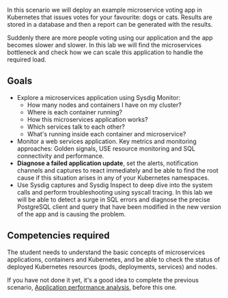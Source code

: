 In this scenario we will deploy an example microservice voting app in Kubernetes that issues votes for your favourite: dogs or cats. Results are stored in a database and then a report can be generated with the results.

Suddenly there are more people voting using our application and the app becomes slower and slower. In this lab we will find the microservices bottleneck and check how we can scale this application to handle the required load.

Goals
-----

- Explore a microservices application using Sysdig Monitor:
  - How many nodes and containers I have on my cluster?
  - Where is each container running?
  - How this microservices application works?
  - Which services talk to each other?
  - What's running inside each container and microservice?
- Monitor a web services application. Key metrics and monitoring approaches: Golden signals, USE resource monitoring and SQL connectivity and performance.
- **Diagnose a failed application update**, set the alerts, notification channels and captures to react immediately and be able to find the root cause if this situation arises in any of your Kubernetes namespaces.
- Use Sysdig captures and Sysdig Inspect to deep dive into the system calls and perform troubleshooting using syscall tracing. In this lab we will be able to detect a surge in SQL errors and diagnose the precise PostgreSQL client and query that have been modified in the new version of the app and is causing the problem.

Competencies required
---------------------

The student needs to understand the basic concepts of microservices applications, containers and Kubernetes, and be able to check the status of deployed Kubernetes resources (pods, deployments, services) and nodes.

If you have not done it yet, it's a good idea to complete the previous scenario, [Application performance analysis](https://www.katacoda.com/sysdig/scenarios/monitor-lab01), before this one.
